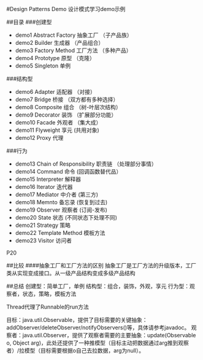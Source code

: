 #Design Patterns Demo
设计模式学习demo示例

##目录
###创建型
+ demo1 Abstract Factory 抽象工厂 （子产品族）
+ demo2 Builder 生成器	（产品组合）
+ demo3 Factory Method 工厂方法  （多种产品）
+ demo4 Prototype 原型	（克隆）
+ demo5 Singleton 单例	

###结构型
+ demo6 Adapter 适配器 （对接）
+ demo7 Bridge 桥接 （双方都有多种选择）
+ demo8 Composite 组合 （树-叶层次结构）
+ demo9 Decorator 装饰 （扩展部分功能）
+ demo10 Facade 外观者 （集大成）
+ demo11 Flyweight 享元 (共用对象)
+ demo12 Proxy 代理 

###行为
+ demo13 Chain of Responsibility 职责链 （处理部分事情）
+ demo14 Command 命令 (回调函数替代品）
+ demo15 Interpreter 解释器
+ demo16 Iterator 迭代器
+ demo17 Mediator 中介者 (第三方)
+ demo18 Memnto 备忘录 (恢复到过去)
+ demo19 Observer 观察者 (订阅-发布)
+ demo20 State 状态 (不同状态下处理不同)
+ demo21 Strategy 策略
+ demo22 Template Method 模板方法
+ demo23 Visitor 访问者

P20

##比较
####抽象工厂和工厂方法的区别
抽象工厂是工厂方法的升级版本，工厂类从实现变成接口。从一级产品结构变成多级产品结构


##总结
创建型：简单工厂，单例
结构型：组合，装饰，外观，享元
行为型：观察者，状态，策略，模板方法

Thread代理了Runnable的run方法

目标：java.util.Observable，提供了目标需要的关键抽象：addObserver/deleteObserver/notifyObservers()等，具体请参考javadoc。
观察者：java.util.Observer，提供了观察者需要的主要抽象：update(Observable o, Object arg)，此处还提供了一种推模型（目标主动把数据通过arg推到观察者）/拉模型（目标需要根据o自己去拉数据，arg为null）。